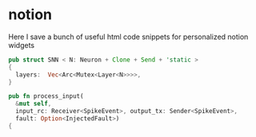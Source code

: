 # notion
Here I save a bunch of useful html code snippets for personalized notion widgets
```rust
pub struct SNN < N: Neuron + Clone + Send + 'static >
{
  layers:  Vec<Arc<Mutex<Layer<N>>>>,
}

pub fn process_input(
  &mut self,
  input_rc: Receiver<SpikeEvent>, output_tx: Sender<SpikeEvent>,
  fault: Option<InjectedFault>)
{
```
